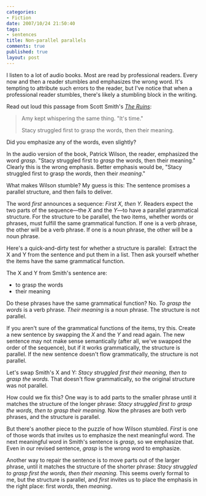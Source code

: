 ```yaml
--- 
categories: 
- Fiction
date: 2007/10/24 21:50:40
tags: 
- sentences
title: Non-parallel parallels
comments: true
published: true
layout: post
---
```


I listen to a lot of audio books.   Most are read by professional readers.   Every now and then a reader stumbles and emphasizes the wrong word.    It's tempting to attribute such errors to the reader, but I've notice that when a professional reader stumbles, there's likely a stumbling block in the writing.

Read out loud this passage from Scott Smith's <em><a href="http://www.amazon.com/gp/redirect.html%3FASIN=1400043875%26tag=dalehemery-20%26lcode=xm2%26cID=2025%26ccmID=165953%26location=/o/ASIN/1400043875%253FSubscriptionId=1N9AHEAQ2F6SVD97BE02">The Ruins</a></em>:
<blockquote>Amy kept whispering the same thing.  "It's time."

Stacy struggled first to grasp the words, then their meaning.</blockquote>
Did you emphasize any of the words, even slightly?

In the audio version of the book, Patrick Wilson, the reader, emphasized the word <em>grasp</em>.  "Stacy struggled first to <em>grasp</em> the words, then their meaning."  Clearly this is the wrong emphasis.   Better emphasis would be, "Stacy struggled first to grasp the <em>words</em>, then their <em>meaning</em>."

What makes Wilson stumble?   My guess is this:  The sentence promises a parallel structure, and then fails to deliver.

The word <em>first</em> announces a sequence:  <em>First X, then Y.</em>  Readers expect the two parts of the sequence—the <em>X</em> and the <em>Y</em>—to have a parallel grammatical structure.  For the structure to be parallel, the two items, whether words or phrases, must fulfill the same grammatical function.  If one is a verb phrase, the other will be a verb phrase.  If one is a noun phrase, the other will be a noun phrase.

Here's a quick-and-dirty test for whether a structure is parallel:  Extract the X and Y from the sentence and put them in a list.  Then ask yourself whether the items have the same grammatical function.

The X and Y from Smith's sentence are:
<ul>
	<li>to grasp the words</li>
	<li>their meaning</li>
</ul>
Do these phrases have the same grammatical function?  No.  <em>To grasp the words</em> is a verb phrase.  <em>Their meaning</em> is a noun phrase.  The structure is not parallel.

If you aren't sure of the grammatical functions of the items, try this.  Create a new sentence by swapping the <em>X</em> and the <em>Y</em> and read again.    The new sentence may not make sense semantically (after all, we've swapped the order of the sequence), but if it works grammatically, the structure is parallel.  If the new sentence doesn't flow grammatically, the structure is not parallel.

Let's swap Smith's X and Y:  <em>Stacy struggled first their meaning, then to grasp the words.</em>  That doesn't flow grammatically, so the original structure was not parallel.

How could we fix this?  One way is to add parts to the smaller phrase until it matches the structure of the longer phrase:  <em>Stacy struggled first to grasp the words, then to grasp their meaning.</em>  Now the phrases are both verb phrases, and the structure is parallel.

But there's another piece to the puzzle of how Wilson stumbled.   <em>First</em> is one of those words that invites us to emphasize the next meaningful word.  The next meaningful word in Smith's sentence is <em>grasp</em>, so we emphasize that.  Even in our revised sentence, <em>grasp</em> is the wrong word to emphasize.

Another way to repair the sentence is to move parts out of the larger phrase, until it matches the structure of the shorter phrase:  <em>Stacy struggled to grasp first the words, then their meaning.</em>  This seems overly formal to me, but the structure is parallel, and <em>first</em> invites us to place the emphasis in the right place: first <em>words</em>, then <em>meaning</em>.
